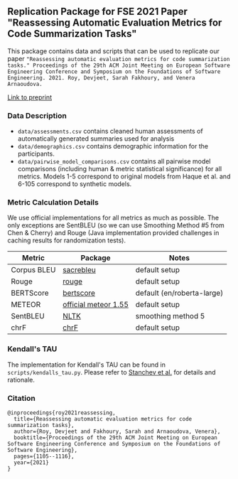 ## Replication Package for FSE 2021 Paper "Reassessing Automatic Evaluation Metrics for Code Summarization Tasks"

This package contains data and scripts that can be used to replicate our paper
`"Reassessing automatic evaluation metrics for code summarization tasks." Proceedings of the 29th ACM Joint Meeting on European Software Engineering Conference and Symposium on the Foundations of Software Engineering. 2021. Roy, Devjeet, Sarah Fakhoury, and Venera Arnaoudova.`

[Link to preprint](https://sarahfakhoury.com/2021-FSE-Summarization-Metrics.pdf)

### Data Description

- `data/assessments.csv` contains cleaned human assessments of automatically generated summaries used for analysis
- `data/demographics.csv` contains demographic information for the participants.
- `data/pairwise_model_comparisons.csv` contains all pairwise model comparisons (including human & metric statistical significance) for all metrics. Models 1-5 correspond to original models from Haque et al. and 6-105 correspond to synthetic models.

### Metric Calculation Details

We use official implementations for all metrics as much as possible. The only exceptions are SentBLEU (so we
can use Smoothing Method #5 from Chen & Cherry) and Rouge (Java implementation provided challenges in caching results for randomization tests).

| Metric      | Package                                                        | Notes                      |
| ----------- | -------------------------------------------------------------- | -------------------------- |
| Corpus BLEU | [sacrebleu](https://github.com/mjpost/sacrebleu)               | default setup              |
| Rouge       | [rouge](https://github.com/pltrdy/rouge)                       | default setup              |
| BERTScore   | [bertscore](https://github.com/Tiiiger/bert_score)             | default (en/roberta-large) |
| METEOR      | [official meteor 1.55](https://www.cs.cmu.edu/~alavie/METEOR/) | default setup              |
| SentBLEU    | [NLTK](https://pypi.org/project/nltk/)                         | smoothing method 5         |
| chrF        | [chrF](https://github.com/m-popovic/chrF)                      | default setup              |

### Kendall's TAU

The implementation for Kendall's TAU can be found in `scripts/kendalls_tau.py`. Please refer to [Stanchev et al.][1] for details and rationale.

[1]: https://aclanthology.org/2020.wmt-1.103/

### Citation

```
@inproceedings{roy2021reassessing,
  title={Reassessing automatic evaluation metrics for code summarization tasks},
  author={Roy, Devjeet and Fakhoury, Sarah and Arnaoudova, Venera},
  booktitle={Proceedings of the 29th ACM Joint Meeting on European Software Engineering Conference and Symposium on the Foundations of Software Engineering},
  pages={1105--1116},
  year={2021}
}
```
